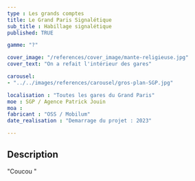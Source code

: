 ```yaml
---
type : Les grands comptes
title: Le Grand Paris Signalétique
sub_title : Habillage signalétique
published: TRUE

gamme: "?" 

cover_image: "/references/cover_image/mante-religieuse.jpg"
cover_text: "On a refait l'intérieur des gares"

carousel: 
- "../../images/references/carousel/gros-plan-SGP.jpg"

localisation : "Toutes les gares du Grand Paris"
moe : SGP / Agence Patrick Jouin
moa :
fabricant : "OSS / Mobilum"
date_realisation : "Demarrage du projet : 2023"

---
```


## Description
 "Coucou "